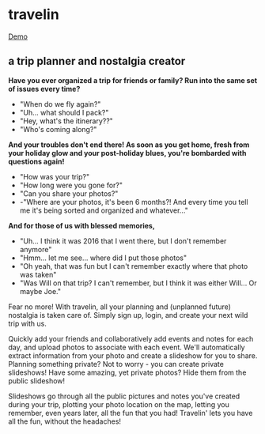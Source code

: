 # travelin

[Demo](https://i.imgur.com/KqZRMkF.gif)

## a trip planner and nostalgia creator

**Have you ever organized a trip for friends or family? Run into the same set of issues every time?**

-   "When do we fly again?"
-   "Uh... what should I pack?"
-   "Hey, what's the itinerary??"
-   "Who's coming along?"

**And your troubles don't end there! As soon as you get home, fresh from your holiday glow and your post-holiday blues, you're bombarded with questions again!**

-   "How was your trip?"
-   "How long were you gone for?"
-   "Can you share your photos?"
-   -"Where are your photos, it's been 6 months?! And every time you tell me it's being sorted and organized and whatever..."

**And for those of us with blessed memories,**

-   "Uh... I think it was 2016 that I went there, but I don't remember anymore"
-   "Hmm... let me see... where did I put those photos"
-   "Oh yeah, that was fun but I can't remember exactly where that photo was taken"
-   "Was Will on that trip? I can't remember, but I think it was either Will... Or maybe Joe."

Fear no more! With travelin, all your planning and (unplanned future) nostalgia is taken care of. Simply sign up, login, and create your next wild trip with us.

Quickly add your friends and collaboratively add events and notes for each day, and upload photos to associate with each event. We'll automatically extract information from your photo and create a slideshow for you to share. Planning something private? Not to worry - you can create private slideshows! Have some amazing, yet private photos? Hide them from the public slideshow!

Slideshows go through all the public pictures and notes you've created during your trip, plotting your photo location on the map, letting you remember, even years later, all the fun that you had! Travelin' lets you have all the fun, without the headaches!
